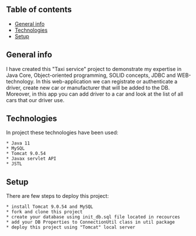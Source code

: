 ## Table of contents
* [General info](#general-info)
* [Technologies](#technologies)
* [Setup](#setup)

## General info
I have created this "Taxi service" project to demonstrate my expertise in Java Core, Object-oriented programming, SOLID concepts, JDBC and WEB-technology.
In this web-application we can registrate or authenticate a driver, create new car or manufacturer that will be added to the DB. Moreover, in this app you
can add driver to a car and look at the list of all cars that our driver use.

## Technologies
In project these technologies have been used:
```
* Java 11
* MySQL
* Tomcat 9.0.54 
* Javax servlet API
* JSTL
```

## Setup
There are few steps to deploy this project:

```
* install Tomcat 9.0.54 and MySQL 
* fork and clone this project
* create your database using init_db.sql file located in recources
* add your DB Properties to ConnectionUtil class in util package
* deploy this project using "Tomcat" local server

```